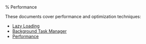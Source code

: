 % Performance

These documents cover performance and optimization techniques:

* [Lazy Loading](lazy-loading.html)
* [Background Task Manager](background-task-manager.html)
* [Performance](performance.html)


